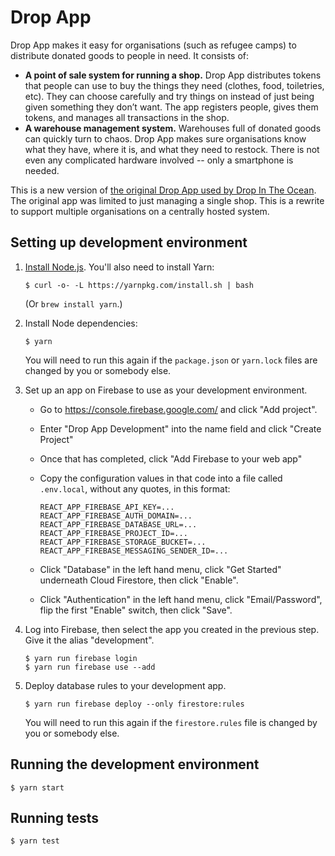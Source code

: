 # Drop App

Drop App makes it easy for organisations (such as refugee camps) to distribute donated goods to people in need. It consists of:

* **A point of sale system for running a shop.** Drop App distributes tokens that people can use to buy the things they need (clothes, food, toiletries, etc). They can choose carefully and try things on instead of just being given something they don’t want. The app registers people, gives them tokens, and manages all transactions in the shop.
* **A warehouse management system.** Warehouses full of donated goods can quickly turn to chaos. Drop App makes sure organisations know what they have, where it is, and what they need to restock. There is not even any complicated hardware involved -- only a smartphone is needed.

This is a new version of [the original Drop App used by Drop In The Ocean](https://www.drapenihavet.no/en/the-drop-app-2/). The original app was limited to just managing a single shop. This is a rewrite to support multiple organisations on a centrally hosted system.

## Setting up development environment

1.  [Install Node.js](https://nodejs.org/en/download/). You'll also need to install Yarn:

        $ curl -o- -L https://yarnpkg.com/install.sh | bash

    (Or `brew install yarn`.)

2.  Install Node dependencies:

        $ yarn

    You will need to run this again if the `package.json` or `yarn.lock` files are changed by you or somebody else.

3.  Set up an app on Firebase to use as your development environment.

    * Go to https://console.firebase.google.com/ and click "Add project".
    * Enter "Drop App Development" into the name field and click "Create Project"
    * Once that has completed, click "Add Firebase to your web app"
    * Copy the configuration values in that code into a file called `.env.local`, without any quotes, in this format:

          REACT_APP_FIREBASE_API_KEY=...
          REACT_APP_FIREBASE_AUTH_DOMAIN=...
          REACT_APP_FIREBASE_DATABASE_URL=...
          REACT_APP_FIREBASE_PROJECT_ID=...
          REACT_APP_FIREBASE_STORAGE_BUCKET=...
          REACT_APP_FIREBASE_MESSAGING_SENDER_ID=...

    * Click "Database" in the left hand menu, click "Get Started" underneath Cloud Firestore, then click "Enable".
    * Click "Authentication" in the left hand menu, click "Email/Password", flip the first "Enable" switch, then click "Save".

4.  Log into Firebase, then select the app you created in the previous step. Give it the alias "development".

        $ yarn run firebase login
        $ yarn run firebase use --add

5.  Deploy database rules to your development app.

        $ yarn run firebase deploy --only firestore:rules

    You will need to run this again if the `firestore.rules` file is changed by you or somebody else.

## Running the development environment

    $ yarn start

## Running tests

    $ yarn test
